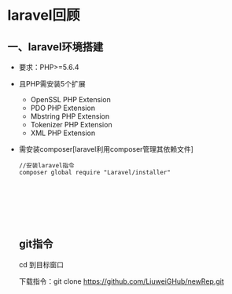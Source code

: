 # laravel回顾

## 一、laravel环境搭建

- 要求：PHP>=5.6.4

- 且PHP需安装5个扩展

  - OpenSSL PHP Extension
  - PDO PHP Extension
  - Mbstring PHP Extension
  - Tokenizer PHP Extension
  - XML PHP Extension

- 需安装composer[laravel利用composer管理其依赖文件]

  ```shell
  //安装laravel指令
  composer global require "Laravel/installer"
  ```

  ​

  ​

  ​

  ## git指令

  cd 到目标窗口

  下载指令：git clone https://github.com/LiuweiGHub/newRep.git